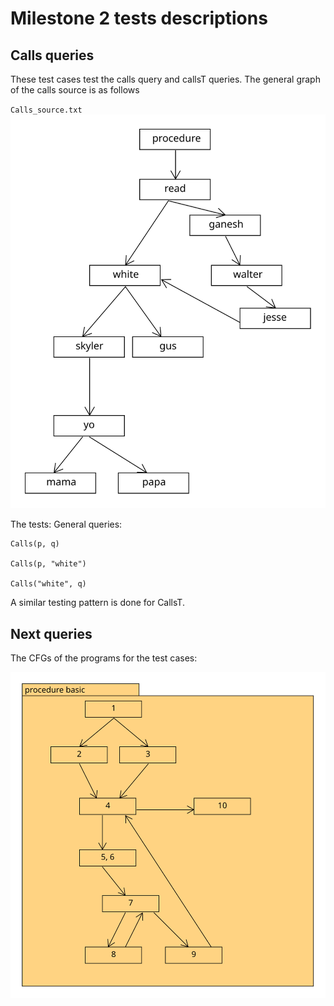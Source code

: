 # Milestone 2 tests descriptions

## Calls queries

These test cases test the calls query and callsT queries.
The general graph of the calls source is as follows

`Calls_source.txt`
![](diag/call_chart.svg)

The tests:
General queries:
```
Calls(p, q)

Calls(p, "white")

Calls("white", q)
```
A similar testing pattern is done for CallsT.

## Next queries

The CFGs of the programs for the test cases:

![](diag/next_source.svg)

